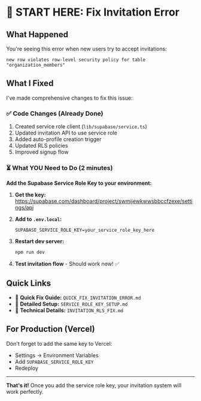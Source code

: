 # 🎯 START HERE: Fix Invitation Error

## What Happened

You're seeing this error when new users try to accept invitations:
```
new row violates row-level security policy for table "organization_members"
```

## What I Fixed

I've made comprehensive changes to fix this issue:

### ✅ Code Changes (Already Done)
1. Created service role client (`lib/supabase/service.ts`)
2. Updated invitation API to use service role
3. Added auto-profile creation trigger
4. Updated RLS policies
5. Improved signup flow

### ⏳ What YOU Need to Do (2 minutes)

**Add the Supabase Service Role Key to your environment:**

1. **Get the key:**  
   https://supabase.com/dashboard/project/swmijewkwwsbbccfzexe/settings/api
   
2. **Add to `.env.local`:**
   ```env
   SUPABASE_SERVICE_ROLE_KEY=your_service_role_key_here
   ```

3. **Restart dev server:**
   ```bash
   npm run dev
   ```

4. **Test invitation flow** - Should work now! ✅

## Quick Links

- 🚨 **Quick Fix Guide:** `QUICK_FIX_INVITATION_ERROR.md`
- 📖 **Detailed Setup:** `SERVICE_ROLE_KEY_SETUP.md`  
- 🔧 **Technical Details:** `INVITATION_RLS_FIX.md`

## For Production (Vercel)

Don't forget to add the same key to Vercel:
- Settings → Environment Variables
- Add `SUPABASE_SERVICE_ROLE_KEY`
- Redeploy

---

**That's it!** Once you add the service role key, your invitation system will work perfectly.

